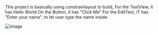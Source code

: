 This project is basically using constrainlayout to build, 
For the TextView, it has Hello World
On the Button, it has "Click Me"
For the EditText, iT has "Enter your name", to let user type the name inside.

![image](https://github.com/lCSeric/HelloWorldLab/assets/133724439/daefcc25-6b64-4ee9-ac24-cffa77997ac0)
